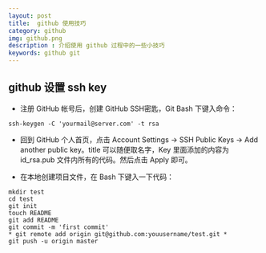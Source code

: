```yaml
---
layout: post
title:  github 使用技巧
category: github 
img: github.png 
description : 介绍使用 github 过程中的一些小技巧 
keywords: github git
---
```


## github 设置 ssh key

* 注册 GitHub 帐号后，创建 GitHub SSH密匙，Git Bash 下键入命令：

~~~~~~~
ssh-keygen -C 'yourmail@server.com' -t rsa
~~~~~~~

* 回到 GitHub 个人首页，点击 Account Settings -> SSH Public Keys -> Add another public key。title 可以随便取名字，Key 里面添加的内容为 id_rsa.pub 文件内所有的代码。然后点击 Apply 即可。 

* 在本地创建项目文件，在 Bash 下键入一下代码：

~~~~~~~
mkdir test
cd test
git init
touch README
git add README
git commit -m 'first commit'
* git remote add origin git@github.com:youusername/test.git *
git push -u origin master
~~~~~~~
